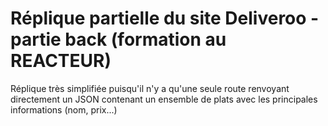# Réplique partielle du site Deliveroo - partie back (formation au REACTEUR)

Réplique très simplifiée puisqu'il n'y a qu'une seule route renvoyant directement un JSON contenant un ensemble de plats avec les principales informations (nom, prix...)
